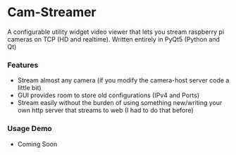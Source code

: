 # Cam-Streamer
A configurable utility widget video viewer that lets you stream raspberry pi cameras on TCP (HD and realtime). Written entirely in PyQt5 (Python and Qt)

### Features
- Stream almost any camera (if you modify the camera-host server code a little bit)
- GUI provides room to store old configurations (IPv4 and Ports)
- Stream easily without the burden of using something new/writing your own http server that streams to web (I had to do that before)

### Usage Demo
- Coming Soon
